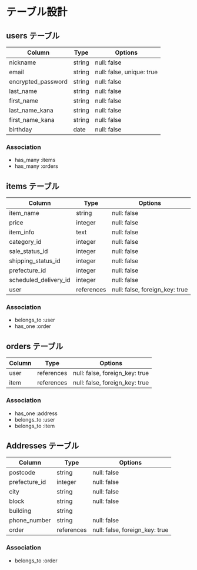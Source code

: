 # テーブル設計

## users テーブル

| Column             | Type   | Options                   |
| ------------------ | ------ | ------------------------- |
| nickname           | string | null: false               |
| email              | string | null: false, unique: true |
| encrypted_password | string | null: false               |
| last_name          | string | null: false               |
| first_name         | string | null: false               |
| last_name_kana     | string | null: false               |
| first_name_kana    | string | null: false               |
| birthday           | date   | null: false               |

### Association

- has_many :items
- has_many :orders


## items テーブル

| Column                | Type       | Options                        |
| ------------------    | ---------- | ------------------------------ |
| item_name             | string     | null: false                    |
| price                 | integer    | null: false                    |
| item_info             | text       | null: false                    |
| category_id           | integer    | null: false                    |
| sale_status_id        | integer    | null: false                    |
| shipping_status_id    | integer    | null: false                    |
| prefecture_id         | integer    | null: false                    |
| scheduled_delivery_id | integer    | null: false                    |
| user                  | references | null: false, foreign_key: true |

### Association

- belongs_to :user
- has_one :order


## orders テーブル

| Column           | Type       | Options                        |
| ---------------- | ---------- | ------------------------------ |
| user             | references | null: false, foreign_key: true |
| item             | references | null: false, foreign_key: true |


### Association

- has_one :address
- belongs_to :user
- belongs_to :item


## Addresses テーブル

| Column           | Type          | Options                         |
| ---------------- | ------------- | ------------------------------- |
| postcode         | string        | null: false                     |
| prefecture_id    | integer       | null: false                     |
| city             | string        | null: false                     |
| block            | string        | null: false                     |
| building         | string        |                                 |
| phone_number     | string        | null: false                     |
| order            | references    | null: false,  foreign_key: true |

### Association

- belongs_to :order